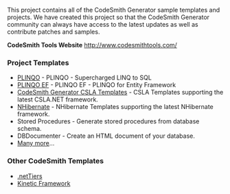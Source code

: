 This project contains all of the CodeSmith Generator sample templates and projects.
We have created this project so that the CodeSmith Generator community can always
have access to the latest updates as well as contribute patches and samples.

**CodeSmith Tools Website**
http://www.codesmithtools.com/

### Project Templates ###
  * [PLINQO](http://www.codesmithtools.com/product/frameworks#plinqo) - PLINQO - Supercharged LINQ to SQL
  * [PLINQO EF](http://www.codesmithtools.com/product/frameworks#plinqoef) - PLINQO EF - PLINQO for Entity Framework
  * [CodeSmith Generator CSLA Templates](http://www.codesmithtools.com/product/frameworks#csla) - CSLA Templates supporting the latest CSLA.NET framework.
  * [NHibernate](http://www.codesmithtools.com/product/frameworks#nhibernate) - NHibernate Templates supporting the latest NHibernate framework.
  * Stored Procedures - Generate stored procedures from database schema.
  * DBDocumenter - Create an HTML document of your database.
  * [Many more](http://www.codesmithtools.com/product/generator#templates)...

### Other CodeSmith Templates ###
  * [.netTiers](http://www.codesmithtools.com/product/frameworks#nettiers)
  * [Kinetic Framework](http://www.codesmithtools.com/product/frameworks#kinetic)